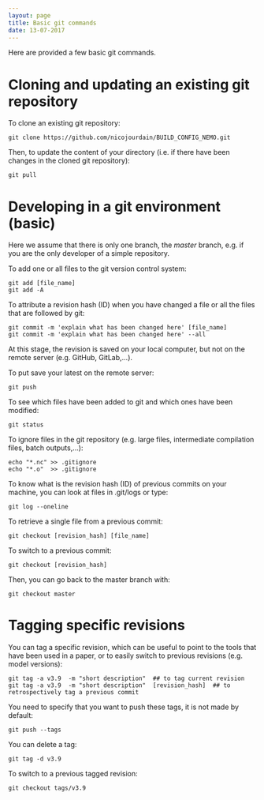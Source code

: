 ```yaml
---
layout: page
title: Basic git commands
date: 13-07-2017
---
```


Here are provided a few basic git commands.

# Cloning and updating an existing git repository

To clone an existing git repository: 
```shell
git clone https://github.com/nicojourdain/BUILD_CONFIG_NEMO.git
```

Then, to update the content of your directory (i.e. if there have been changes in the cloned git repository):
```shell
git pull
```

# Developing in a git environment (basic)

Here we assume that there is only one branch, the _master_ branch, e.g. if you are the only developer of a simple repository.

To add one or all files to the git version control system:
```shell
git add [file_name]
git add -A
```

To attribute a revision hash (ID) when you have changed a file or all the files that are followed by git:
```shell
git commit -m 'explain what has been changed here' [file_name]
git commit -m 'explain what has been changed here' --all
```
At this stage, the revision is saved on your local computer, but not on the remote server (e.g. GitHub, GitLab,...).

To put save your latest on the remote server:
```shell
git push
```

To see which files have been added to git and which ones have been modified:
```shell
git status
```

To ignore files in the git repository (e.g. large files, intermediate compilation files, batch outputs,...):
```shell
echo "*.nc" >> .gitignore
echo "*.o"  >> .gitignore
```

To know what is the revision hash (ID) of previous commits on your machine, you can look at files in .git/logs or type:
```shell
git log --oneline
```

To retrieve a single file from a previous commit:
```shell
git checkout [revision_hash] [file_name]
```

To switch to a previous commit:
```shell
git checkout [revision_hash]
```

Then, you can go back to the master branch with:
```shell
git checkout master
```

# Tagging specific revisions

You can tag a specific revision, which can be useful to point to the tools that have been used in a paper, or to easily switch to previous revisions (e.g. model versions):
```shell
git tag -a v3.9  -m "short description"  ## to tag current revision 
git tag -a v3.9  -m "short description"  [revision_hash]  ## to retrospectively tag a previous commit
```

You need to specify that you want to push these tags, it is not made by default:
```shell
git push --tags
```

You can delete a tag:
```shell
git tag -d v3.9
```

To switch to a previous tagged revision:
```shell
git checkout tags/v3.9
```

